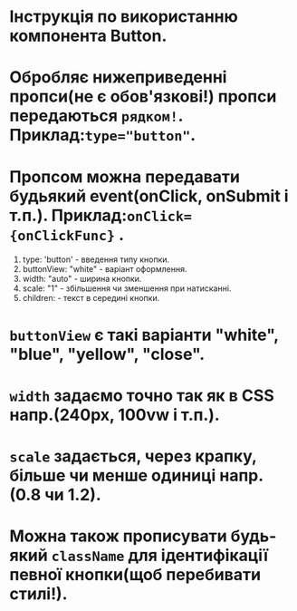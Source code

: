 # Інструкція по використанню компонента Button.

# Обробляє нижеприведенні пропси(не є обов'язкові!) пропси передаються `рядком!`. Приклад:`type="button"`.

# Пропсом можна передавати будьякий event(onClick, onSubmit і т.п.). Приклад:`onClick={onClickFunc}` .

1. type: 'button' - введення типу кнопки.
2. buttonView: "white" - варіант оформлення.
3. width: "auto" - ширина кнопки.
4. scale: "1" - збільшення чи зменшення при натисканні.
5. children: - текст в середині кнопки.

# `buttonView` є такі варіанти "white", "blue", "yellow", "close".

# `width` задаємо точно так як в CSS напр.(240px, 100vw і т.п.).

# `scale` задається, через крапку, більше чи менше одиниці напр.(0.8 чи 1.2).

# Можна також прописувати будь-який `className` для ідентифікації певної кнопки(щоб перебивати стилі!).

